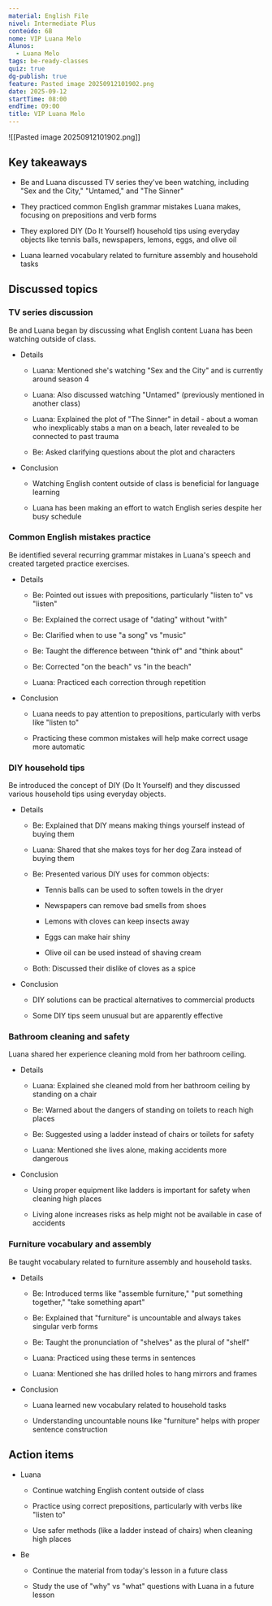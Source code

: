 ```yaml
---
material: English File
nivel: Intermediate Plus
conteúdo: 6B
nome: VIP Luana Melo
Alunos:
  - Luana Melo
tags: be-ready-classes
quiz: true
dg-publish: true
feature: Pasted image 20250912101902.png
date: 2025-09-12
startTime: 08:00
endTime: 09:00
title: VIP Luana Melo
---
```

![[Pasted image 20250912101902.png]]
## Key takeaways

- Be and Luana discussed TV series they've been watching, including "Sex and the City," "Untamed," and "The Sinner"
    
- They practiced common English grammar mistakes Luana makes, focusing on prepositions and verb forms
    
- They explored DIY (Do It Yourself) household tips using everyday objects like tennis balls, newspapers, lemons, eggs, and olive oil
    
- Luana learned vocabulary related to furniture assembly and household tasks
    

## Discussed topics

### TV series discussion

Be and Luana began by discussing what English content Luana has been watching outside of class.

- Details
    
    - Luana: Mentioned she's watching "Sex and the City" and is currently around season 4
        
    - Luana: Also discussed watching "Untamed" (previously mentioned in another class)
        
    - Luana: Explained the plot of "The Sinner" in detail - about a woman who inexplicably stabs a man on a beach, later revealed to be connected to past trauma
        
    - Be: Asked clarifying questions about the plot and characters
        
- Conclusion
    
    - Watching English content outside of class is beneficial for language learning
        
    - Luana has been making an effort to watch English series despite her busy schedule
        

### Common English mistakes practice

Be identified several recurring grammar mistakes in Luana's speech and created targeted practice exercises.

- Details
    
    - Be: Pointed out issues with prepositions, particularly "listen to" vs "listen"
        
    - Be: Explained the correct usage of "dating" without "with"
        
    - Be: Clarified when to use "a song" vs "music"
        
    - Be: Taught the difference between "think of" and "think about"
        
    - Be: Corrected "on the beach" vs "in the beach"
        
    - Luana: Practiced each correction through repetition
        
- Conclusion
    
    - Luana needs to pay attention to prepositions, particularly with verbs like "listen to"
        
    - Practicing these common mistakes will help make correct usage more automatic
        

### DIY household tips

Be introduced the concept of DIY (Do It Yourself) and they discussed various household tips using everyday objects.

- Details
    
    - Be: Explained that DIY means making things yourself instead of buying them
        
    - Luana: Shared that she makes toys for her dog Zara instead of buying them
        
    - Be: Presented various DIY uses for common objects:
        
        - Tennis balls can be used to soften towels in the dryer
            
        - Newspapers can remove bad smells from shoes
            
        - Lemons with cloves can keep insects away
            
        - Eggs can make hair shiny
            
        - Olive oil can be used instead of shaving cream
            
    - Both: Discussed their dislike of cloves as a spice
        
- Conclusion
    
    - DIY solutions can be practical alternatives to commercial products
        
    - Some DIY tips seem unusual but are apparently effective
        

### Bathroom cleaning and safety

Luana shared her experience cleaning mold from her bathroom ceiling.

- Details
    
    - Luana: Explained she cleaned mold from her bathroom ceiling by standing on a chair
        
    - Be: Warned about the dangers of standing on toilets to reach high places
        
    - Be: Suggested using a ladder instead of chairs or toilets for safety
        
    - Luana: Mentioned she lives alone, making accidents more dangerous
        
- Conclusion
    
    - Using proper equipment like ladders is important for safety when cleaning high places
        
    - Living alone increases risks as help might not be available in case of accidents
        

### Furniture vocabulary and assembly

Be taught vocabulary related to furniture assembly and household tasks.

- Details
    
    - Be: Introduced terms like "assemble furniture," "put something together," "take something apart"
        
    - Be: Explained that "furniture" is uncountable and always takes singular verb forms
        
    - Be: Taught the pronunciation of "shelves" as the plural of "shelf"
        
    - Luana: Practiced using these terms in sentences
        
    - Luana: Mentioned she has drilled holes to hang mirrors and frames
        
- Conclusion
    
    - Luana learned new vocabulary related to household tasks
        
    - Understanding uncountable nouns like "furniture" helps with proper sentence construction
        

## Action items

- Luana
    
    - Continue watching English content outside of class
        
    - Practice using correct prepositions, particularly with verbs like "listen to"
        
    - Use safer methods (like a ladder instead of chairs) when cleaning high places
        
- Be
    
    - Continue the material from today's lesson in a future class
        
    - Study the use of "why" vs "what" questions with Luana in a future lesson